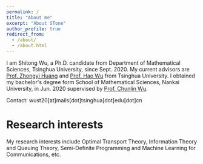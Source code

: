 ```yaml
---
permalink: /
title: "About me"
excerpt: "About STone"
author_profile: true
redirect_from: 
  - /about/
  - /about.html
---
```


I am Shitong Wu, a Ph.D. candidate from Department of Mathematical Sciences, Tsinghua University, since Sept. 2020. My current advisors are [Prof. Zhongyi Huang](https://math.tsinghua.edu.cn/info/1125/1620.htm) and [Prof. Hao Wu](https://haowu1983.github.io/) from Tsinghua University. I obtained my bachelor's degree form School of Mathematical Sciences, Nankai University, in Jun. 2020 supervised by [Prof. Chunlin Wu](https://math.nankai.edu.cn/2016/1113/c5624a51475/page.htm).

Contact: wust20[at]mails[dot]tsinghua[dot]edu[dot]cn

Research interests
======
My research interests include Optimal Transport Theory, Information Theory and Queuing Theory, Semi-Definite Programming and Machine Learning for Communications, etc.

